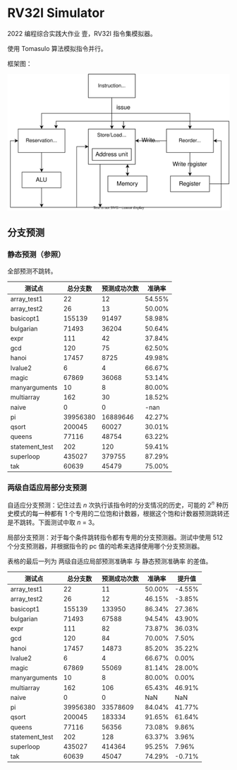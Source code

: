 # RV32I Simulator

2022 编程综合实践大作业 壹，RV32I 指令集模拟器。

使用 Tomasulo 算法模拟指令并行。

框架图：

![](tomasulo.svg)

## 分支预测

### 静态预测（参照）

全部预测不跳转。

| 测试点         | 总分支数 | 预测成功次数 | 准确率 |
| -------------- | -------- | ------------ | ------ |
| array_test1    | 22       | 12           | 54.55% |
| array_test2    | 26       | 13           | 50.00% |
| basicopt1      | 155139   | 91497        | 58.98% |
| bulgarian      | 71493    | 36204        | 50.64% |
| expr           | 111      | 42           | 37.84% |
| gcd            | 120      | 75           | 62.50% |
| hanoi          | 17457    | 8725         | 49.98% |
| lvalue2        | 6        | 4            | 66.67% |
| magic          | 67869    | 36068        | 53.14% |
| manyarguments  | 10       | 8            | 80.00% |
| multiarray     | 162      | 30           | 18.52% |
| naive          | 0        | 0            | -nan   |
| pi             | 39956380 | 16889646     | 42.27% |
| qsort          | 200045   | 60027        | 30.01% |
| queens         | 77116    | 48754        | 63.22% |
| statement_test | 202      | 120          | 59.41% |
| superloop      | 435027   | 379755       | 87.29% |
| tak            | 60639    | 45479        | 75.00% |

### 两级自适应局部分支预测

自适应分支预测：记住过去 *n* 次执行该指令时的分支情况的历史，可能的 2<sup>*n*</sup> 种历史模式的每一种都有 1 个专用的二位饱和计数器，根据这个饱和计数器预测跳转还是不跳转。下面测试中取 *n* = 3。

局部分支预测：对于每个条件跳转指令都有专用的分支预测器。测试中使用 512 个分支预测器，并根据指令的 pc 值的哈希来选择使用哪个分支预测器。

表格的最后一列为 两级自适应局部预测准确率 与 静态预测准确率 的差值。

| 测试点         | 总分支数 | 预测成功次数 | 准确率 | 提升值 |
| -------------- | -------- | ------------ | ------ | ------ |
| array_test1    | 22       | 11           | 50.00% | -4.55% |
| array_test2    | 26       | 12           | 46.15% | -3.85% |
| basicopt1      | 155139   | 133950       | 86.34% | 27.36% |
| bulgarian      | 71493    | 67588        | 94.54% | 43.90% |
| expr           | 111      | 82           | 73.87% | 36.03% |
| gcd            | 120      | 84           | 70.00% | 7.50%  |
| hanoi          | 17457    | 14873        | 85.20% | 35.22% |
| lvalue2        | 6        | 4            | 66.67% | 0.00%  |
| magic          | 67869    | 55069        | 81.14% | 28.00% |
| manyarguments  | 10       | 8            | 80.00% | 0.00%  |
| multiarray     | 162      | 106          | 65.43% | 46.91% |
| naive          | 0        | 0            | NaN    | NaN    |
| pi             | 39956380 | 33578609     | 84.04% | 41.77% |
| qsort          | 200045   | 183334       | 91.65% | 61.64% |
| queens         | 77116    | 56356        | 73.08% | 9.86%  |
| statement_test | 202      | 128          | 63.37% | 3.96%  |
| superloop      | 435027   | 414364       | 95.25% | 7.96%  |
| tak            | 60639    | 45047        | 74.29% | -0.71% |
